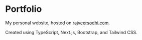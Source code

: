 # Portfolio

My personal website, hosted on [rajveersodhi.com](https://rajveersodhi.com).

Created using TypeScript, Next.js, Bootstrap, and Tailwind CSS.
